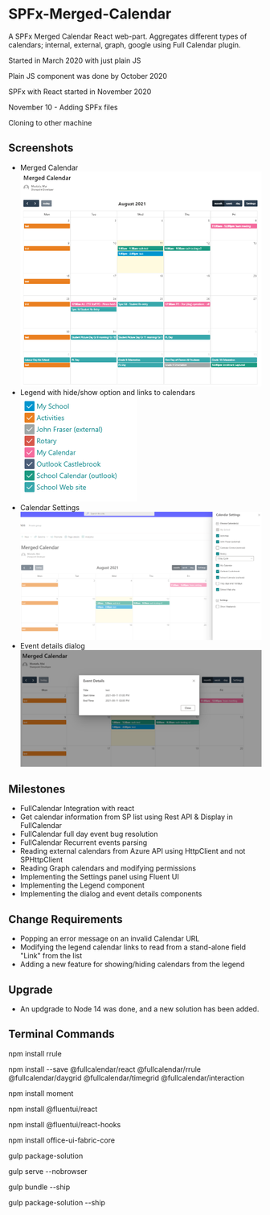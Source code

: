 # SPFx-Merged-Calendar
A SPFx Merged Calendar React web-part. Aggregates different types of calendars; internal, external, graph, google using Full Calendar plugin.

Started in March 2020 with just plain JS

Plain JS component was done by October 2020

SPFx with React started in November 2020

November 10 - Adding SPFx files

Cloning to other machine

Screenshots
------------
- Merged Calendar <br/>
![alt Calendar](https://github.com/Maya-Mostafa/SPFx-Merged-Calendar-Upgraded/blob/main/mergedCal.png) <br/>
- Legend with hide/show option and links to calendars <br/>
![alt Legend](https://github.com/Maya-Mostafa/SPFx-Merged-Calendar-Upgraded/blob/main/legend.png) <br/>
- Calendar Settings <br/>
![alt Settings](https://github.com/Maya-Mostafa/SPFx-Merged-Calendar-Upgraded/blob/main/settings.png) <br/>
- Event details dialog <br/>
![alt Dialog](https://github.com/Maya-Mostafa/SPFx-Merged-Calendar-Upgraded/blob/main/dialog.png) <br/>


Milestones
------------
- FullCalendar Integration with react
- Get calendar information from SP list using Rest API & Display in FullCalendar
- FullCalendar full day event bug resolution
- FullCalendar Recurrent events parsing
- Reading external calendars from Azure API using HttpClient and not SPHttpClient
- Reading Graph calendars and modifying permissions
- Implementing the Settings panel using Fluent UI
- Implementing the Legend component
- Implementing the dialog and event details components

Change Requirements
-------------------
- Popping an error message on an invalid Calendar URL
- Modifying the legend calendar links to read from a stand-alone field "Link" from the list
- Adding a new feature for showing/hiding calendars from the legend

Upgrade
-------
- An updgrade to Node 14 was done, and a new solution has been added.


Terminal Commands
-------------------
npm install rrule

npm install --save @fullcalendar/react @fullcalendar/rrule @fullcalendar/daygrid @fullcalendar/timegrid @fullcalendar/interaction

npm install moment

npm install @fluentui/react

npm install @fluentui/react-hooks

npm install office-ui-fabric-core


gulp package-solution

gulp serve --nobrowser


gulp bundle --ship

gulp package-solution --ship



